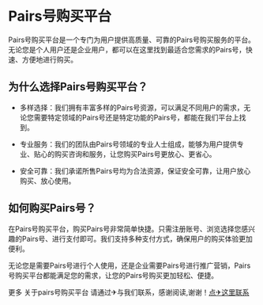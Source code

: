 # Pairs号购买平台

Pairs号购买平台是一个专门为用户提供高质量、可靠的Pairs号购买服务的平台。无论您是个人用户还是企业用户，都可以在这里找到最适合您需求的Pairs号，快速、方便地进行购买。

## 为什么选择Pairs号购买平台？

- 多样选择：我们拥有丰富多样的Pairs号资源，可以满足不同用户的需求，无论您需要特定领域的Pairs号还是特定功能的Pairs号，都能在我们平台上找到。

- 专业服务：我们的团队由Pairs号领域的专业人士组成，能够为用户提供专业、贴心的购买咨询和服务，让您购买Pairs号更放心、更省心。

- 安全可靠：我们承诺所售Pairs号均为合法资源，保证安全可靠，让用户放心购买、放心使用。

## 如何购买Pairs号？

在Pairs号购买平台，购买Pairs号非常简单快捷。只需注册账号、浏览选择您感兴趣的Pairs号、进行支付即可。我们支持多种支付方式，确保用户的购买体验更加便利。

无论您是需要Pairs号进行个人使用，还是企业需要Pairs号进行推广营销，Pairs号购买平台都能满足您的需求，让您的Pairs号购买更加轻松、便捷。

更多 关于pairs号购买平台 请通过✈与我们联系，感谢阅读,谢谢！[点✈这里联系](https://d.k02.cc)